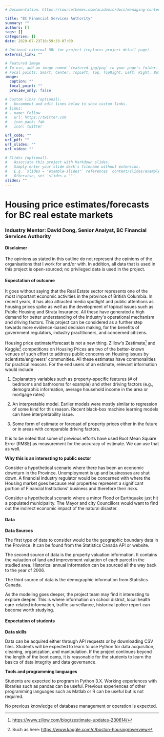 ```yaml
---
# Documentation: https://sourcethemes.com/academic/docs/managing-content/

title: "BC Financial Services Authority"
summary: ""
authors: []
tags: []
categories: []
date: 2020-07-23T16:59:33-07:00

# Optional external URL for project (replaces project detail page).
external_link: ""

# Featured image
# To use, add an image named `featured.jpg/png` to your page's folder.
# Focal points: Smart, Center, TopLeft, Top, TopRight, Left, Right, BottomLeft, Bottom, BottomRight.
image:
  caption: ""
  focal_point: ""
  preview_only: false

# Custom links (optional).
#   Uncomment and edit lines below to show custom links.
# links:
# - name: Follow
#   url: https://twitter.com
#   icon_pack: fab
#   icon: twitter

url_code: ""
url_pdf: ""
url_slides: ""
url_video: ""

# Slides (optional).
#   Associate this project with Markdown slides.
#   Simply enter your slide deck's filename without extension.
#   E.g. `slides = "example-slides"` references `content/slides/example-slides.md`.
#   Otherwise, set `slides = ""`.
slides: ""
---
```


# Housing price estimates/forecasts for BC real estate markets

### Industry Mentor: David Dong, Senior Analyst, BC Financial Services Authority

#### Disclaimer

The opinions as stated in this outline do not represent the opinions of
the organisations that I work for and/or with. In addition, all data
that is used in this project is open-sourced; no privileged data is used
in the project.

#### Expectation of outcome

It goes without saying that the Real Estate sector represents one of the
most important economic activities in the province of British Columbia.
In recent years, it has also attracted media spotlight and public
attentions as housing prices spike as well as the development of topical
issues such as Public Housing and Strata Insurance. All these have
generated a high demand for better understanding of the Industry's
operational mechanism and driving factors. This project can be
considered as a further step towards more evidence-based decision
making, for the benefits of government regulators, industry
practitioners, and concerned citizens.

Housing price estimate/forecast is not a new thing. Zillow's
Zestimate[^1] and Kaggle[^2] competitions on Housing Prices are two of
the better-known venues of such effort to address public concerns on
Housing issues by scientists/engineers' communities. All these estimates
have commonalities for practical reasons. For the end users of an
estimate, relevant information would include

1. Explanatory variables such as property-specific features (\# of
bedrooms and bathrooms for example) and other driving factors (e.g.,
demographic information, average household income in the area or
mortgage rates)

2. An interpretable model. Earlier models were mostly similar to
regression of some kind for this reason. Recent black-box machine
learning models can have interpretability issue.

3. Some form of estimate or forecast of property prices either in the
future or in areas with comparable driving factors.

It is to be noted that some of previous efforts have used Root Mean
Square Error (RMSE) as measurement for the accuracy of estimate. We can
use that as well.

**Why this is an interesting to public sector**

Consider a hypothetical scenario where there has been an economic
downturn in the Province. Unemployment is up and businesses are shut
down. A financial industry regulator would be concerned with where the
Housing market goes because real properties represent a significant
portion of Financial Institutions' business and therefore their risks.

Consider a hypothetical scenario where a minor Flood or Earthquake just
hit a populated municipality. The Mayor and city Councillors would want
to find out the indirect economic impact of the natural disaster.

#### Data

**Data Sources**

The first type of data to consider would be the geographic boundary data
in the Province. It can be found from the Statistics Canada API or
website.

The second source of data is the property valuation information. It
contains the valuation of land and improvement valuation of each parcel
in the studied area. Historical annual information can be sourced all
the way back to the year of 2006.

The third source of data is the demographic information from Statistics
Canada.

As the modeling goes deeper, the project team may find it interesting to
explore deeper. This is where information on school district, local
health care-related information, traffic surveillance, historical police
report can become worth studying.

#### Expectation of students

**Data skills**

Data can be acquired either through API requests or by downloading CSV
files. Students will be expected to learn to use Python for data
acquisition, cleaning, organization, and manipulation. If the project
continues beyond the length of the boot camp, it is reasonable for the
students to learn the basics of data integrity and data governance.

**Tools and programming languages**

Students are expected to program in Python 3.X. Working experiences with
libraries such as pandas can be useful. Previous experiences of other
programming languages such as Matlab or R can be useful but is not
required.

No previous knowledge of database management or operation Is expected.

[^1]: <https://www.zillow.com/blog/zestimate-updates-230614/>

[^2]: Such as here: <https://www.kaggle.com/c/boston-housing/overview>
